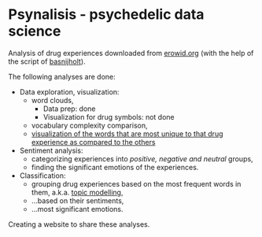 # Psynalisis - psychedelic data science
 Analysis of drug experiences downloaded from [erowid.org](erowid.org) (with the help of the script of [basnijholt](https://github.com/basnijholt/psychedelic-data-science)).

The following analyses are done: 

- Data exploration, visualization: 
    - word clouds,
       - Data prep: done
       - Visualization for drug symbols: not done
    - vocabulary complexity comparison, 
    - [visualization of the words that are most unique to that drug experience as compared to the others](https://www.rehabs.com/explore/drug-experiences/)
- Sentiment analysis:
    - categorizing experiences into *positive, negative and neutral* groups, 
    - finding the significant emotions of the experiences.
- Classification:
    - grouping drug experiences based on the most frequent words in them, a.k.a. [topic modelling](https://en.wikipedia.org/wiki/Topic_model), 
    - ...based on their sentiments, 
    - ...most significant emotions.

Creating a website to share these analyses.

